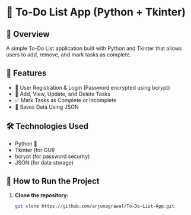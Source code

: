 # 📌 To-Do List App (Python + Tkinter)

## 📖 Overview
A simple To-Do List application built with Python and Tkinter that allows users to add, remove, and mark tasks as complete.

## 🚀 Features
- 🔑 User Registration & Login (Password encrypted using bcrypt)
- 📌 Add, View, Update, and Delete Tasks
- ✅ Mark Tasks as Complete or Incomplete
- 💾 Saves Data Using JSON

## 🛠️ Technologies Used
- Python 🐍
- Tkinter (for GUI)
- bcrypt (for password security)
- JSON (for data storage)

## 🎯 How to Run the Project
1. **Clone the repository:**
   ```sh
   git clone https://github.com/arjunagrawal/To-Do-List-App.git
